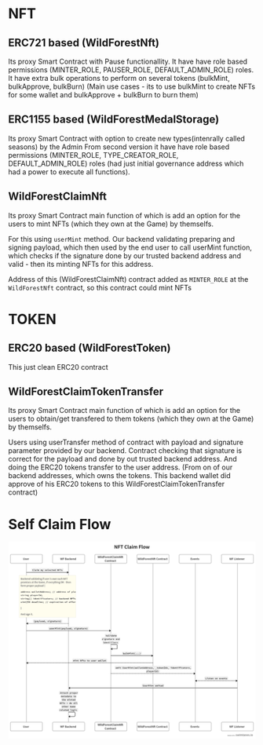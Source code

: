 # NFT

## ERC721 based (WildForestNft)
Its proxy Smart Contract with Pause functionallity.
It have have role based permissions (MINTER_ROLE, PAUSER_ROLE, DEFAULT_ADMIN_ROLE) roles.
It have extra bulk operations to perform on several tokens (bulkMint, bulkApprove, bulkBurn)
(Main use cases - its to use bulkMint to create NFTs for some wallet and bulkApprove + bulkBurn to burn them)

## ERC1155 based (WildForestMedalStorage)
Its proxy Smart Contract with option to create new types(intenrally called seasons) by the Admin
From second version it have have role based permissions (MINTER_ROLE, TYPE_CREATOR_ROLE, DEFAULT_ADMIN_ROLE) roles (had just initial governance address which had a power to execute all functions).

## WildForestClaimNft
Its proxy Smart Contract main function of which is add an option for the users to mint NFTs (which they own at the Game) by themselfs.

For this using `userMint` method. Our backend validating preparing and signing payload, 
which then used by the end user to call userMint function, 
which checks if the signature done by our trusted backend address and valid - then its
minting NFTs for this address.

Address of this (WildForestClaimNft) contract added as `MINTER_ROLE` at the `WildForestNft` contract,
so this contract could mint NFTs

# TOKEN

## ERC20 based (WildForestToken)
This just clean ERC20 contract

## WildForestClaimTokenTransfer
Its proxy Smart Contract main function of which is add an option for the users to obtain/get transfered to them tokens (which they own at the Game) by themselfs.

Users using userTransfer method of contract with payload and signature parameter provided by our backend.
Contract checking that signature is correct for the payload and done by out trusted backend address.
And doing the ERC20 tokens transfer to the user address. (From on of our backend addresses, which owns the tokens. This backend wallet did approve of his ERC20 tokens to this WildForestClaimTokenTransfer contract)


# Self Claim Flow
![](docs/NFT-claim-flow.png)